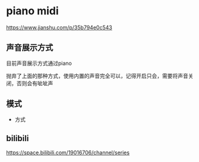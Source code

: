 # piano midi

https://www.jianshu.com/p/35b794e0c543

## 声音展示方式

目前声音展示方式通过piano

抛弃了上面的那种方式，使用内置的声音完全可以，记得开启只会，需要将声音关闭，否则会有呲呲声

## 模式

- 方式

## bilibili

https://space.bilibili.com/19016706/channel/series



